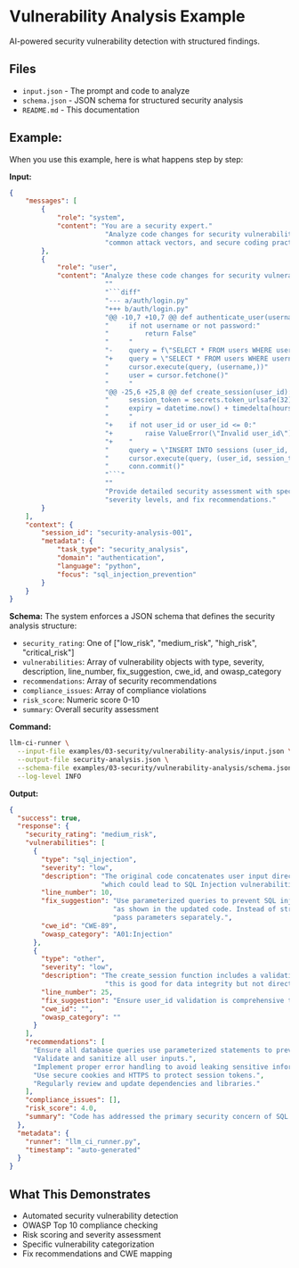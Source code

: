 # Vulnerability Analysis Example

AI-powered security vulnerability detection with structured findings.

## Files
- `input.json` - The prompt and code to analyze
- `schema.json` - JSON schema for structured security analysis
- `README.md` - This documentation

## Example:

When you use this example, here is what happens step by step:

**Input:**
```json
{
    "messages": [
        {
            "role": "system",
            "content": "You are a security expert."
                        "Analyze code changes for security vulnerabilities, focusing on OWASP Top 10, "
                        "common attack vectors, and secure coding practices."
        },
        {
            "role": "user",
            "content": "Analyze these code changes for security vulnerabilities:"
                        ""
                        "```diff"
                        "--- a/auth/login.py"
                        "+++ b/auth/login.py"
                        "@@ -10,7 +10,7 @@ def authenticate_user(username, password):"
                        "     if not username or not password:"
                        "         return False"
                        "     "
                        "-    query = f\"SELECT * FROM users WHERE username = '{username}'\""
                        "+    query = \"SELECT * FROM users WHERE username = %s\""
                        "     cursor.execute(query, (username,))"
                        "     user = cursor.fetchone()"
                        "     "
                        "@@ -25,6 +25,8 @@ def create_session(user_id):"
                        "     session_token = secrets.token_urlsafe(32)"
                        "     expiry = datetime.now() + timedelta(hours=24)"
                        "     "
                        "+    if not user_id or user_id <= 0:"
                        "+        raise ValueError(\"Invalid user_id\")"
                        "+    "
                        "     query = \"INSERT INTO sessions (user_id, token, expiry) VALUES (%s, %s, %s)\""
                        "     cursor.execute(query, (user_id, session_token, expiry))"
                        "     conn.commit()"
                        "```"
                        ""
                        "Provide detailed security assessment with specific vulnerabilities, "
                        "severity levels, and fix recommendations."
        }
    ],
    "context": {
        "session_id": "security-analysis-001",
        "metadata": {
            "task_type": "security_analysis",
            "domain": "authentication",
            "language": "python",
            "focus": "sql_injection_prevention"
        }
    }
}
```

**Schema:** The system enforces a JSON schema that defines the security analysis structure:
- `security_rating`: One of ["low_risk", "medium_risk", "high_risk", "critical_risk"]
- `vulnerabilities`: Array of vulnerability objects with type, severity, description, line_number, fix_suggestion, cwe_id, and owasp_category
- `recommendations`: Array of security recommendations
- `compliance_issues`: Array of compliance violations
- `risk_score`: Numeric score 0-10
- `summary`: Overall security assessment

**Command:**
```bash
llm-ci-runner \
  --input-file examples/03-security/vulnerability-analysis/input.json \
  --output-file security-analysis.json \
  --schema-file examples/03-security/vulnerability-analysis/schema.json \
  --log-level INFO
```

**Output:**
```json
{
  "success": true,
  "response": {
    "security_rating": "medium_risk",
    "vulnerabilities": [
      {
        "type": "sql_injection",
        "severity": "low",
        "description": "The original code concatenates user input directly into SQL query string,"
                       "which could lead to SQL Injection vulnerabilities if user input is crafted maliciously.",
        "line_number": 10,
        "fix_suggestion": "Use parameterized queries to prevent SQL injection,"
                          "as shown in the updated code. Instead of string interpolation,"
                          "pass parameters separately.",
        "cwe_id": "CWE-89",
        "owasp_category": "A01:Injection"
      },
      {
        "type": "other",
        "severity": "low",
        "description": "The create_session function includes a validation to check if user_id is valid;"
                        "this is good for data integrity but not directly a security vulnerability.",
        "line_number": 25,
        "fix_suggestion": "Ensure user_id validation is comprehensive to prevent logic errors. Additional validation might include checking if user_id exists in the database before creating a session.",
        "cwe_id": "",
        "owasp_category": ""
      }
    ],
    "recommendations": [
      "Ensure all database queries use parameterized statements to prevent SQL injection.",
      "Validate and sanitize all user inputs.",
      "Implement proper error handling to avoid leaking sensitive information.",
      "Use secure cookies and HTTPS to protect session tokens.",
      "Regularly review and update dependencies and libraries."
    ],
    "compliance_issues": [],
    "risk_score": 4.0,
    "summary": "Code has addressed the primary security concern of SQL injection with parameterized queries, significantly reducing risk. Additional input validation and security best practices are recommended."
  },
  "metadata": {
    "runner": "llm_ci_runner.py",
    "timestamp": "auto-generated"
  }
}
```

## What This Demonstrates
- Automated security vulnerability detection
- OWASP Top 10 compliance checking
- Risk scoring and severity assessment
- Specific vulnerability categorization
- Fix recommendations and CWE mapping
